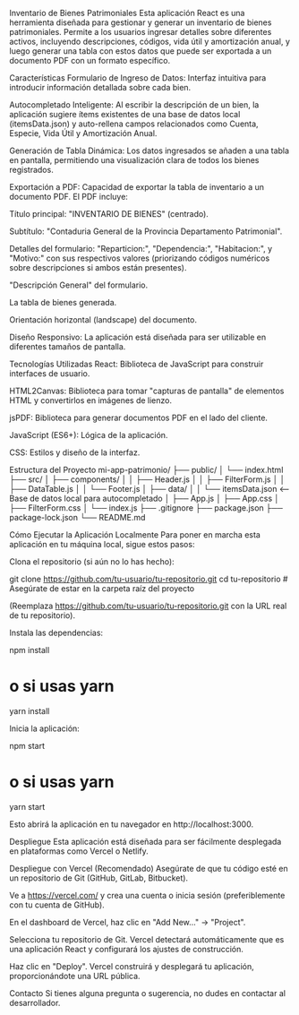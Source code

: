 Inventario de Bienes Patrimoniales
Esta aplicación React es una herramienta diseñada para gestionar y generar un inventario de bienes patrimoniales. Permite a los usuarios ingresar detalles sobre diferentes activos, incluyendo descripciones, códigos, vida útil y amortización anual, y luego generar una tabla con estos datos que puede ser exportada a un documento PDF con un formato específico.

Características
Formulario de Ingreso de Datos: Interfaz intuitiva para introducir información detallada sobre cada bien.

Autocompletado Inteligente: Al escribir la descripción de un bien, la aplicación sugiere ítems existentes de una base de datos local (itemsData.json) y auto-rellena campos relacionados como Cuenta, Especie, Vida Útil y Amortización Anual.

Generación de Tabla Dinámica: Los datos ingresados se añaden a una tabla en pantalla, permitiendo una visualización clara de todos los bienes registrados.

Exportación a PDF: Capacidad de exportar la tabla de inventario a un documento PDF. El PDF incluye:

Título principal: "INVENTARIO DE BIENES" (centrado).

Subtítulo: "Contaduria General de la Provincia Departamento Patrimonial".

Detalles del formulario: "Reparticion:", "Dependencia:", "Habitacion:", y "Motivo:" con sus respectivos valores (priorizando códigos numéricos sobre descripciones si ambos están presentes).

"Descripción General" del formulario.

La tabla de bienes generada.

Orientación horizontal (landscape) del documento.

Diseño Responsivo: La aplicación está diseñada para ser utilizable en diferentes tamaños de pantalla.

Tecnologías Utilizadas
React: Biblioteca de JavaScript para construir interfaces de usuario.

HTML2Canvas: Biblioteca para tomar "capturas de pantalla" de elementos HTML y convertirlos en imágenes de lienzo.

jsPDF: Biblioteca para generar documentos PDF en el lado del cliente.

JavaScript (ES6+): Lógica de la aplicación.

CSS: Estilos y diseño de la interfaz.

Estructura del Proyecto
mi-app-patrimonio/
├── public/
│   └── index.html
├── src/
│   ├── components/
│   │   ├── Header.js
│   │   ├── FilterForm.js
│   │   ├── DataTable.js
│   │   └── Footer.js
│   ├── data/
│   │   └── itemsData.json  <-- Base de datos local para autocompletado
│   ├── App.js
│   ├── App.css
│   ├── FilterForm.css
│   └── index.js
├── .gitignore
├── package.json
├── package-lock.json
└── README.md

Cómo Ejecutar la Aplicación Localmente
Para poner en marcha esta aplicación en tu máquina local, sigue estos pasos:

Clona el repositorio (si aún no lo has hecho):

git clone https://github.com/tu-usuario/tu-repositorio.git
cd tu-repositorio # Asegúrate de estar en la carpeta raíz del proyecto

(Reemplaza https://github.com/tu-usuario/tu-repositorio.git con la URL real de tu repositorio).

Instala las dependencias:

npm install
# o si usas yarn
yarn install

Inicia la aplicación:

npm start
# o si usas yarn
yarn start

Esto abrirá la aplicación en tu navegador en http://localhost:3000.

Despliegue
Esta aplicación está diseñada para ser fácilmente desplegada en plataformas como Vercel o Netlify.

Despliegue con Vercel (Recomendado)
Asegúrate de que tu código esté en un repositorio de Git (GitHub, GitLab, Bitbucket).

Ve a https://vercel.com/ y crea una cuenta o inicia sesión (preferiblemente con tu cuenta de GitHub).

En el dashboard de Vercel, haz clic en "Add New..." -> "Project".

Selecciona tu repositorio de Git. Vercel detectará automáticamente que es una aplicación React y configurará los ajustes de construcción.

Haz clic en "Deploy". Vercel construirá y desplegará tu aplicación, proporcionándote una URL pública.

Contacto
Si tienes alguna pregunta o sugerencia, no dudes en contactar al desarrollador.
